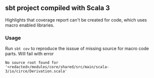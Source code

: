 ## sbt project compiled with Scala 3

Highlights that coverage report can't be created for code, which uses macro enabled libraries.

### Usage

Run `sbt cov` to reproduce the isssue of missing source for macro code parts.
Will fail with error
```
No source root found for '<redacted>/modules/core/shared/src/main/scala-3/io/circe/Derivation.scala'
```

